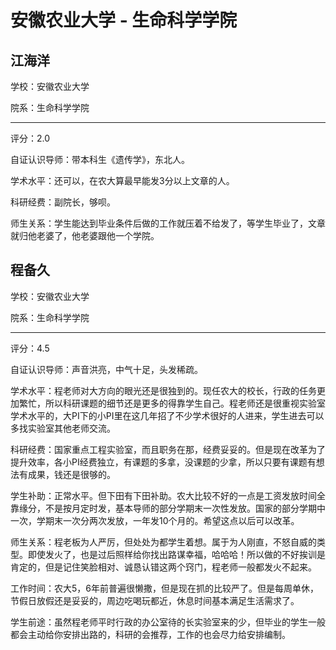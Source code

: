 # 安徽农业大学 - 生命科学学院

## 江海洋

学校：安徽农业大学

院系：生命科学学院

* * *

评分：2.0

自证认识导师：带本科生《遗传学》，东北人。

学术水平：还可以，在农大算最早能发3分以上文章的人。

科研经费：副院长，够呗。

师生关系：学生能达到毕业条件后做的工作就压着不给发了，等学生毕业了，文章就归他老婆了，他老婆跟他一个学院。

## 程备久

学校：安徽农业大学

院系：生命科学学院

* * *

评分：4.5

自证认识导师：声音洪亮，中气十足，头发稀疏。

学术水平：程老师对大方向的眼光还是很独到的。现任农大的校长，行政的任务更加繁忙，所以科研课题的细节还是更多的得靠学生自己。程老师还是很重视实验室学术水平的，大PI下的小PI里在这几年招了不少学术很好的人进来，学生进去可以多找实验室其他老师交流。

科研经费：国家重点工程实验室，而且职务在那，经费妥妥的。但是现在改革为了提升效率，各小PI经费独立，有课题的多拿，没课题的少拿，所以只要有课题有想法有成果，钱还是很够的。

学生补助：正常水平。但下田有下田补助。农大比较不好的一点是工资发放时间全靠缘分，不是按月定时发，基本导师的部分学期末一次性发放。国家的部分学期中一次，学期末一次分两次发放，一年发10个月的。希望这点以后可以改革。

师生关系：程老板为人严厉，但处处为都学生着想。属于为人刚直，不怒自威的类型。即使发火了，也是过后照样给你找出路谋幸福，哈哈哈！所以做的不好挨训是肯定的，但是记住笑脸相对、诚恳认错这两个窍门，程老师一般都发火不起来。

工作时间：农大5，6年前普遍很懒撒，但是现在抓的比较严了。但是每周单休，节假日放假还是妥妥的，周边吃喝玩都近，休息时间基本满足生活需求了。

学生前途：虽然程老师平时行政的办公室待的长实验室来的少，但毕业的学生一般都会主动给你安排出路的，科研的会推荐，工作的也会尽力给安排编制。
